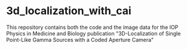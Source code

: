 # 3d_localization_with_cai
This repository contains both the code and the image data for the IOP Physics in Medicine and Biology publication "3D-Localization of Single Point-Like Gamma Sources with a Coded Aperture Camera"
